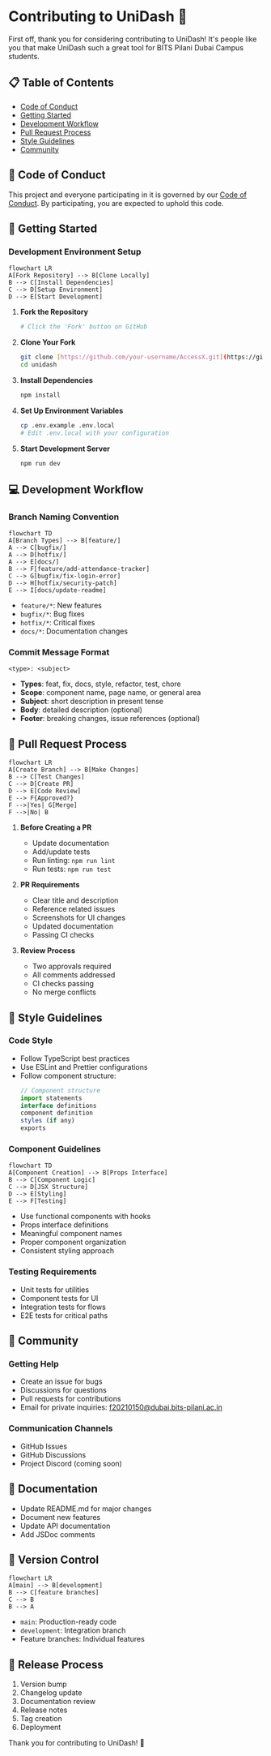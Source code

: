 # Contributing to UniDash 🚀

First off, thank you for considering contributing to UniDash! It's people like you that make UniDash such a great tool for BITS Pilani Dubai Campus students.

## 📋 Table of Contents

- [Code of Conduct](#code-of-conduct)
- [Getting Started](#getting-started)
- [Development Workflow](#development-workflow)
- [Pull Request Process](#pull-request-process)
- [Style Guidelines](#style-guidelines)
- [Community](#community)

## 📜 Code of Conduct

This project and everyone participating in it is governed by our [Code of Conduct](CODE_OF_CONDUCT.md). By participating, you are expected to uphold this code.

## 🚀 Getting Started

### Development Environment Setup

```mermaid
flowchart LR
A[Fork Repository] --> B[Clone Locally]
B --> C[Install Dependencies]
C --> D[Setup Environment]
D --> E[Start Development]
```

1. **Fork the Repository**
   ```bash
   # Click the 'Fork' button on GitHub
   ```

2. **Clone Your Fork**
   ```bash
   git clone [https://github.com/your-username/AccessX.git](https://github.com/HUSAM-07/AccessX.git)
   cd unidash
   ```

3. **Install Dependencies**
   ```bash
   npm install
   ```

4. **Set Up Environment Variables**
   ```bash
   cp .env.example .env.local
   # Edit .env.local with your configuration
   ```

5. **Start Development Server**
   ```bash
   npm run dev
   ```

## 💻 Development Workflow

### Branch Naming Convention

```mermaid
flowchart TD
A[Branch Types] --> B[feature/]
A --> C[bugfix/]
A --> D[hotfix/]
A --> E[docs/]
B --> F[feature/add-attendance-tracker]
C --> G[bugfix/fix-login-error]
D --> H[hotfix/security-patch]
E --> I[docs/update-readme]
```


- `feature/*`: New features
- `bugfix/*`: Bug fixes
- `hotfix/*`: Critical fixes
- `docs/*`: Documentation changes

### Commit Message Format

```
<type>: <subject>
```

- **Types**: feat, fix, docs, style, refactor, test, chore
- **Scope**: component name, page name, or general area
- **Subject**: short description in present tense
- **Body**: detailed description (optional)
- **Footer**: breaking changes, issue references (optional)

## 🔄 Pull Request Process

```mermaid
flowchart LR
A[Create Branch] --> B[Make Changes]
B --> C[Test Changes]
C --> D[Create PR]
D --> E[Code Review]
E --> F{Approved?}
F -->|Yes| G[Merge]
F -->|No| B
```


1. **Before Creating a PR**
   - Update documentation
   - Add/update tests
   - Run linting: `npm run lint`
   - Run tests: `npm run test`

2. **PR Requirements**
   - Clear title and description
   - Reference related issues
   - Screenshots for UI changes
   - Updated documentation
   - Passing CI checks

3. **Review Process**
   - Two approvals required
   - All comments addressed
   - CI checks passing
   - No merge conflicts

## 🎨 Style Guidelines

### Code Style

- Follow TypeScript best practices
- Use ESLint and Prettier configurations
- Follow component structure:
  ```typescript
  // Component structure
  import statements
  interface definitions
  component definition
  styles (if any)
  exports
  ```

### Component Guidelines

```mermaid
flowchart TD
A[Component Creation] --> B[Props Interface]
B --> C[Component Logic]
C --> D[JSX Structure]
D --> E[Styling]
E --> F[Testing]
```


- Use functional components with hooks
- Props interface definitions
- Meaningful component names
- Proper component organization
- Consistent styling approach

### Testing Requirements

- Unit tests for utilities
- Component tests for UI
- Integration tests for flows
- E2E tests for critical paths

## 👥 Community

### Getting Help

- Create an issue for bugs
- Discussions for questions
- Pull requests for contributions
- Email for private inquiries: f20210150@dubai.bits-pilani.ac.in

### Communication Channels

- GitHub Issues
- GitHub Discussions
- Project Discord (coming soon)

## 📝 Documentation

- Update README.md for major changes
- Document new features
- Update API documentation
- Add JSDoc comments

## 🔄 Version Control

```mermaid
flowchart LR
A[main] --> B[development]
B --> C[feature branches]
C --> B
B --> A
```


- `main`: Production-ready code
- `development`: Integration branch
- Feature branches: Individual features

## 🚀 Release Process

1. Version bump
2. Changelog update
3. Documentation review
4. Release notes
5. Tag creation
6. Deployment

Thank you for contributing to UniDash! 🎉

